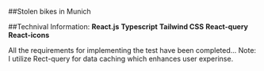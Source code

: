 ##Stolen bikes in Munich

##Technival Information:
**React.js**
**Typescript** 
**Tailwind CSS**
**React-query**
**React-icons**

All the requirements for implementing the test have been completed...
Note: I utilize Rect-query for data caching which enhances user experinse.
